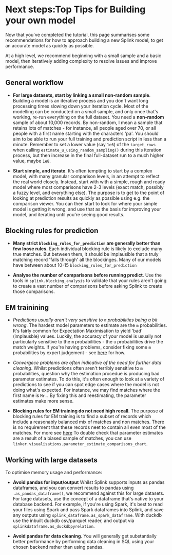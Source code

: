 
# Next steps:Top Tips for Building your own model

Now that you've completed the tutorial, this page summarises some recommendations for how to approach building a new Splink model, to get an accurate model as quickly as possible.

At a high level, we recommend beginning with a small sample and a basic model, then iteratively adding complexity to resolve issues and improve performance.

## General workflow

- **For large datasets, start by linking a small non-random sample**. Building a model is an iterative process and you don't want long processing times slowing down your iteration cycle. Most of the modelling can be conducted on a small sample, and only once that's working, re-run everything on the full dataset.  You need a **non-random** sample of about 10,000 records. By non-random, I mean a sample that retains lots of matches - for instance, all people aged over 70, or all people with a first name starting with the characters 'pa'.  You should aim to be able to run your full training and prediction script in less than a minute. Remember to set a lower value (say `1e6`) of the `target_rows` when calling `estimate_u_using_random_sampling()` during this iteration process, but then increase in the final full-dataset run to a much higher value, maybe `1e8`.

- **Start simple, and iterate**.  It's often tempting to start by a complex model, with many granular comparison levels, in an attempt to reflect the real world closely.  Instead, start with with a simple, rough and ready model where most comparisons have 2-3 levels (exact match, possibly a fuzzy level, and everything else).  The purpose is to get to the point of looking at prediction results as quickly as possible using e.g. the comparison viewer.  You can then start to look for where your simple model is getting it wrong, and use that as the basis for improving your model, and iterating until you're seeing good results.

## Blocking rules for prediction

- **Many strict `blocking_rules_for_prediction` are generally better than few loose rules.**  Each individual blocking rule is likely to exclude many true matches.  But between them, it should be implausible that a truly matching record 'falls through' all the blockinges.  Many of our models have between about 10-15 `blocking_rules_for_prediction`

- **Analyse the number of comparisons before running predict**.  Use the tools in `splink.blocking_analysis` to validate that your rules aren't going to create a vast number of comparisons before asking Splink to create those comparisons.

## EM trainining

- *Predictions usually aren't very sensitive to `m` probabilities being a bit wrong*.  The hardest model parameters to estimate are the `m` probabilities.  It's fairly common for Expectation Maximisation to yield 'bad' (implausble) values.  Luckily, the accuracy of your model is usually not particularly sensitive to the `m` probabilities - the `u` probabilities drive the match weights.  If you're having problems, consider fixing some `m` probabilities by expert judgement - see [here](https://github.com/moj-analytical-services/splink/pull/2379) for how.

- *Convergece problems are often indicative of the need for further data cleaning*.  Whilst predictions often aren't terribly sensitive to `m` probabilities, question why the estimation procedue is producing bad parameter estimates.  To do this, it's often enough to look at a variety of predictions to see if you can spot edge cases where the model is not doing what's expected.  For instance, we may find matches where the first name is `Mr.`.  By fixing this and reestimating, the parameter estimates make more sense.

- **Blocking rules for EM training do not need high recall**.  The purpose of blocking rules for EM training is to find a subset of records which include a reasonably balanced mix of matches and non matches.  There is no requirement that these records neet to contain all even most of the matches.  For more see [here](https://moj-analytical-services.github.io/splink/topic_guides/blocking/model_training.html)  To double check that parameter estimates are a result of a biased sample of matches, you can use `linker.visualisations.parameter_estimate_comparisons_chart`.

## Working with large datasets

To optimise memory usage and performance:

- **Avoid pandas for input/output** Whilst Splink supports inputs as pandas dataframes, and you can convert results to pandas using `.as_pandas_dataframe()`, we recommend against this for large datasets.  For large datasets, use the concept of a dataframe that's native to your database backend.  For example, if you're using Spark, it's best to read your files using Spark and pass Spark dataframes into Splink, and save any outputs using `splink_dataframe.as_spark_dataframe`.  With duckdb use the inbuilt duckdb csv/parquet reader, and output via `splinkdataframe.as_duckdbpyrelation`.

- **Avoid pandas for data cleaning**.  You will generally get substantially better performance by performing data cleaning in SQL using your chosen backend rather than using pandas.

